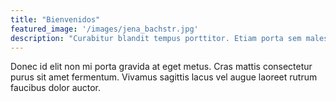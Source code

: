 ```yaml
---
title: "Bienvenidos"
featured_image: '/images/jena_bachstr.jpg'
description: "Curabitur blandit tempus porttitor. Etiam porta sem malesuada magna mollis euismod."
---
```

Donec id elit non mi porta gravida at eget metus. Cras mattis consectetur purus sit amet fermentum. Vivamus sagittis lacus vel augue laoreet rutrum faucibus dolor auctor.
